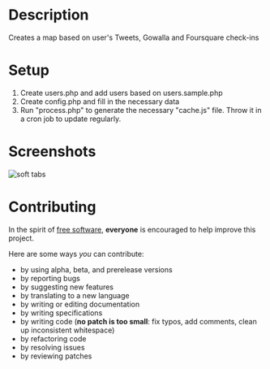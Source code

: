 # Description
Creates a map based on user's Tweets, Gowalla and Foursquare check-ins

# Setup

1. Create users.php and add users based on users.sample.php
2. Create config.php and fill in the necessary data
3. Run "process.php" to generate the necessary "cache.js" file. Throw it in a cron job to update regularly.

# Screenshots

![soft tabs](https://github.com/lifechurch/location-board/raw/master/screenshots/screenshot.png)


# Contributing

In the spirit of [free software](http://www.fsf.org/licensing/essays/free-sw.html), **everyone** is encouraged to help improve this project.

Here are some ways *you* can contribute:

* by using alpha, beta, and prerelease versions
* by reporting bugs
* by suggesting new features
* by translating to a new language
* by writing or editing documentation
* by writing specifications
* by writing code (**no patch is too small**: fix typos, add comments, clean up inconsistent whitespace)
* by refactoring code
* by resolving issues
* by reviewing patches